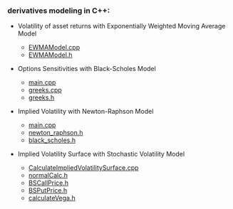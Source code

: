 ### derivatives modeling in C++:

- Volatility of asset returns with Exponentially Weighted Moving Average Model
     - [EWMAModel.cpp](https://github.com/manuelmusngi/derivatives-modeling/blob/main/ewma/EWMAModel.cpp) 
     - [EWMAModel.h](https://github.com/manuelmusngi/derivatives-modeling/blob/main/ewma/EWMAModel.h)
 
- Options Sensitivities with Black-Scholes Model 
     - [main.cpp](https://github.com/manuelmusngi/derivatives-modeling/blob/main/greeks/main.cpp)
     - [greeks.cpp](https://github.com/manuelmusngi/derivatives-modeling/blob/main/greeks/greeks.cpp)
     - [greeks.h](https://github.com/manuelmusngi/derivatives-modeling/blob/main/greeks/greeks.h)

- Implied Volatility with Newton-Raphson Model 
     - [main.cpp](https://github.com/manuelmusngi/derivatives-modeling/blob/main/newtonraphson/main.cpp)
     - [newton_raphson.h](https://github.com/manuelmusngi/derivatives-modeling/blob/main/newtonraphson/newton_raphson.h)
     - [black_scholes.h](https://github.com/manuelmusngi/derivatives-modeling/blob/main/newtonraphson/black_scholes.h)

- Implied Volatility Surface with Stochastic Volatility Model
     - [CalculateImpliedVolatilitySurface.cpp](https://github.com/manuelmusngi/derivatives-modeling/blob/main/ivsurface/CalculateImpliedVolatilitySurface.cpp)
     - [normalCalc.h](https://github.com/manuelmusngi/derivatives-modeling/blob/main/ivsurface/normalCalc.h)
     - [BSCallPrice.h](https://github.com/manuelmusngi/derivatives-modeling/blob/main/ivsurface/BSCallPrice.h)
     - [BSPutPrice.h](https://github.com/manuelmusngi/derivatives-modeling/blob/main/ivsurface/BSPutPrice.h)
     - [calculateVega.h](https://github.com/manuelmusngi/derivatives-modeling/blob/main/ivsurface/calculateVega.h)  

